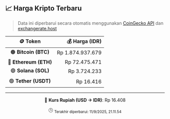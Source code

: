 

<!-- HARGA_KRIPTO -->
## 📈 Harga Kripto Terbaru

> Data ini diperbarui secara otomatis menggunakan [CoinGecko API](https://www.coingecko.com/) dan [exchangerate.host](https://exchangerate.host/)

<div align="center">

| 🪙 Token | 💰 Harga (IDR) |
|:------:|---------------:|
| 🟠 **Bitcoin (BTC)**   | Rp 1.874.937.679 |
| 🔵 **Ethereum (ETH)**  | Rp 72.475.471 |
| 🟣 **Solana (SOL)**    | Rp 3.724.233 |
| 🟢 **Tether (USDT)**   | Rp 16.416 |

---

💱 **Kurs Rupiah (USD → IDR)**: Rp 16.408

🕒 <sub>Terakhir diperbarui: 11/9/2025, 21.11.54</sub>

</div>
<!-- /HARGA_KRIPTO -->
